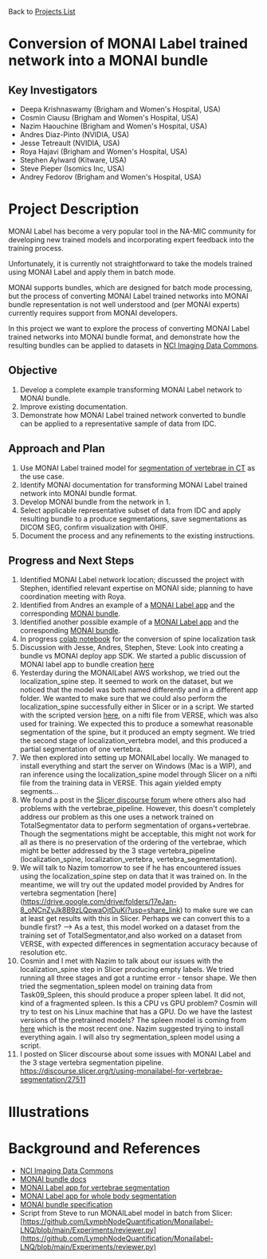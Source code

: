 Back to [Projects List](../../README.md#ProjectsList)

# Conversion of MONAI Label trained network into a MONAI bundle

## Key Investigators

- Deepa Krishnaswamy (Brigham and Women's Hospital, USA)
- Cosmin Ciausu (Brigham and Women's Hospital, USA)
- Nazim Haouchine (Brigham and Women's Hospital, USA)
- Andres Diaz-Pinto (NVIDIA, USA)
- Jesse Tetreault (NVIDIA, USA)
- Roya Hajavi (Brigham and Women's Hospital, USA)
- Stephen Aylward (Kitware, USA)
- Steve Pieper (Isomics Inc, USA)
- Andrey Fedorov (Brigham and Women's Hospital, USA)

# Project Description

MONAI Label has become a very popular tool in the NA-MIC community for developing new trained models and incorporating expert feedback into the training process.

Unfortunately, it is currently not straightforward to take the models trained using MONAI Label and apply them in batch mode.

MONAI supports bundles, which are designed for batch mode processing, but the process of converting MONAI Label trained networks into MONAI bundle representation is not well understood and (per MONAI experts) currently requires support from MONAI developers.

In this project we want to explore the process of converting MONAI Label trained networks into MONAI bundle format, and demonstrate how the resulting bundles can be applied to datasets in [NCI Imaging Data Commons](https://portal.imaging.datacommons.cancer.gov/).

## Objective

<!-- Describe here WHAT you would like to achieve (what you will have as end result). -->
1. Develop a complete example transforming MONAI Label network to MONAI bundle.
1. Improve existing documentation.
1. Demonstrate how MONAI Label trained network converted to bundle can be applied to a representative sample of data from IDC.


## Approach and Plan

<!-- Describe here HOW you would like to achieve the objectives stated above. -->

1. Use MONAI Label trained model for [segmentation of vertebrae in CT](https://github.com/Project-MONAI/MONAILabel/blob/main/sample-apps/radiology/main.py#L174) as the use case. 
2. Identify MONAI documentation for transforming MONAI Label trained network into MONAI bundle format.
3. Develop MONAI bundle from the network in 1.
4. Select applicable representative subset of data from IDC and apply resulting bundle to a produce segmentations, save segmentations as DICOM SEG, confirm visualization with OHIF.
5. Document the process and any refinements to the existing instructions.

## Progress and Next Steps

<!-- Update this section as you make progress, describing of what you have ACTUALLY DONE. If there are specific steps that you could not complete then you can describe them here, too. -->

1. Identified MONAI Label network location; discussed the project with Stephen, identified relevant expertise on MONAI side; planning to have coordination meeting with Roya.
1. Identified from Andres an example of a [MONAI Label app](https://github.com/Project-MONAI/MONAILabel/blob/main/sample-apps/radiology/lib/configs/deepedit.py) and the corresponding [MONAI bundle](https://github.com/Project-MONAI/model-zoo/tree/dev/models/spleen_deepedit_annotation/configs). 
1. Identified another possible example of a [MONAI Label app](https://github.com/Project-MONAI/MONAILabel/blob/main/sample-apps/radiology/lib/configs/segmentation_spleen.py) and the corresponding [MONAI bundle](https://github.com/Project-MONAI/model-zoo/tree/dev/models/spleen_ct_segmentation/configs). 
1. In progress [colab notebook](https://github.com/ImagingDataCommons/idc-vertebrae-ct-segmentation/blob/main/MONAI_spine_localization_task.ipynb) for the conversion of spine localization task
1. Discussion with Jesse, Andres, Stephen, Steve: Look into creating a bundle vs MONAI deploy app SDK. We started a public discussion of MONAI label app to bundle creation [here](https://github.com/Project-MONAI/MONAI/discussions/5894#discussioncomment-4769712)
1. Yesterday during the MONAILabel AWS workshop, we tried out the localization_spine step. It seemed to work on the dataset, but we noticed that the model was both named differently and in a different app folder. We wanted to make sure that we could also perform the localization_spine successfully either in Slicer or in a script. We started with the scripted version [here](https://github.com/Project-MONAI/MONAILabel/blob/main/sample-apps/radiology/main.py), on a nifti file from VERSE, which was also used for training. We expected this to produce a somewhat reasonable segmentation of the spine, but it produced an empty segment. We tried the second stage of localization_vertebra model, and this produced a partial segmentation of one vertebra. 
1. We then explored into setting up MONAILabel locally. We managed to install everything and start the server on Windows (Mac is a WIP), and ran inference using the localization_spine model through Slicer on a nifti file from the training data in VERSE. This again yielded empty segments...
1. We found a post in the [Slicer discourse forum](https://discourse.slicer.org/t/monailabel-vertebrae-segmentation-sample-app-doesnt-work-for-sample-data/27243) where others also had problems with the vertebrae_pipeline. However, this doesn't completely address our problem as this one uses a network trained on TotalSegmentator data to perform segmentation of organs+vertebrae. Though the segmentations might be acceptable, this might not work for all as there is no preservation of the ordering of the vertebrae, which might be better addressed by the 3 stage vertebra_pipeline (localization_spine, localization_vertebra, vertebra_segmentation). 
1. We will talk to Nazim tomorrow to see if he has encountered issues using the localization_spine step on data that it was trained on. In the meantime, we will try out the updated model provided by Andres for vertebra segmentation [here] (https://drive.google.com/drive/folders/17eJan-8_oNCnZyJk8B9zLQpwaOjtDuKi?usp=share_link) to make sure we can at least get results with this in Slicer. Perhaps we can convert this to a bundle first? --> As a test, this model worked on a dataset from the training set of TotalSegmentator,and also worked on a dataset from VERSE, with expected differences in segmentation accuracy because of resolution etc. 
1. Cosmin and I met with Nazim to talk about our issues with the localization_spine step in Slicer producing empty labels. We tried running all three stages and got a runtime error - tensor shape. We then tried the segmentation_spleen model on training data from Task09_Spleen, this should produce a proper spleen label. It did not, kind of a fragmented spleen. Is this a CPU vs GPU problem? Cosmin will try to test on his Linux machine that has a GPU. Do we have the lastest versions of the pretrained models? The spleen model is coming from [here](https://github.com/Project-MONAI/MONAILabel/releases/download/pretrained/radiology_segmentation_unet_spleen.pt) which is the most recent one. Nazim suggested trying to install everything again. I will also try segmentation_spleen model using a script. 
1. I posted on Slicer discourse about some issues with MONAI Label and the 3 stage vertebra segmentation pipeline. https://discourse.slicer.org/t/using-monailabel-for-vertebrae-segmentation/27511 

# Illustrations

<!-- Add pictures and links to videos that demonstrate what has been accomplished.
![Description of picture](Example2.jpg)
![Some more images](Example2.jpg)
-->

# Background and References

- [NCI Imaging Data Commons](https://portal.imaging.datacommons.cancer.gov/)
- [MONAI bundle docs](https://github.com/Project-MONAI/tutorials/blob/main/bundle/get_started.md)
- [MONAI Label app for vertebrae segmentation](https://github.com/Project-MONAI/MONAILabel/blob/fullCTSegmentation/sample-apps/radiology/lib/configs/segmentation_full_CT.py)
- [MONAI Label app for whole body segmentation](https://github.com/Project-MONAI/MONAILabel/blob/fullCTSegmentation/sample-apps/radiology/lib/configs/segmentation_full_CT.py)
- [MONAI bundle specification](https://docs.monai.io/en/stable/mb_specification.html)
- Script from Steve to run MONAILabel model in batch from Slicer: [https://github.com/LymphNodeQuantification/Monailabel-LNQ/blob/main/Experiments/reviewer.py](https://github.com/LymphNodeQuantification/Monailabel-LNQ/blob/main/Experiments/reviewer.py)
